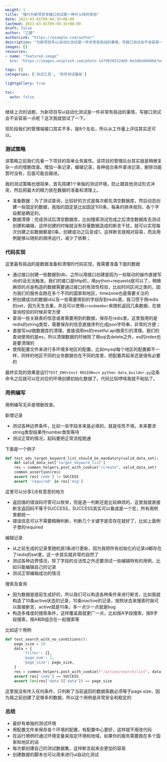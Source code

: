 ```yaml
---
weight: 1
title: "强行为新项目写接口测试是一种什么样的体验"
date: 2023-03-01T09:04:35+08:00
lastmod: 2023-03-01T09:04:35+08:00
draft: false
author: "乙醇"
authorLink: "https://example.com/author"
description: "为新项目写ui自动化测试是一件非常有挑战的事情，写接口测试会不会容易一点呢？"
images: []
resources:
- name: "featured-image"
  src: "https://images.unsplash.com/photo-1479920252409-6e3d8e8d4866?w=300"

tags: []
categories: ['测试工具', '软件测试基础']

lightgallery: true

toc:
  auto: false
---
```


继续上次的话题，为新项目写ui自动化测试是一件非常有挑战的事情，写接口测试会不会容易一点呢？这次我就尝试了一下。

现阶段我们的管理端接口其实不多，就8个左右，所以从工作量上评估其实还可以。

### 测试策略

讲策略之前我们先看一下项目的简单业务属性。该项目的管理后台其实就是稍微复杂一点的增删改查。增加一条记录，编辑记录，各种组合条件查询记录，删除功能暂时没有，后面可能会跟进。

我的测试策略也很简单，首先搭建1个单独的测试环境，防止跟其他测试形式冲突，然后把最大的精力放在数据的准备和清理上。

- 准备数据：为了测试查询，比较好的方式是每次都先清空数据库，然后动态创建一些固定的数据，我指的固定是比如固定100条，每条的排序规则，各个字段都是确定的。
- 数据清理：完成测试后清空数据库，比如搜索测试完成之后清空数据库去测试创建和编辑，这样创建的时候就没有存量数据造成的断言干扰，就可以实现每次创建之前数据都是0条，创建成功之后变成1，这样断言就相对容易，而且用例能够以随机的顺序运行，减少了依赖；

### 代码实现

这里最有挑战的是数据准备和清理的代码实现，我需要准备下面的数据

- 通过接口创建一些数据到db，之所以用接口创建是因为一些联动的操作直接写db的话无法触发。我们的接口是http的，用python+requests就可以了，稍微麻烦的点是构造的数据需要通过接口的有效性校验，比如时间区间之类的，因为我们的服务会跑在多个不同的国家和地区，timezone也是需要关注的
- 把创建成功的数据id以及一些需要用到的字段存到redis里。我习惯于用redis的set，因为天生去重，并且可以使用`srandmember`来随机返回几条数据，在做查询校验的时候非常方便
- 查询一些关联表的信息或者需要用到的数据，保存在redis里。这里我用的是redis的string类型，需要保存的信息直接序列化成json字符串，非常的方便；
- 直接写sql做数据库的清理，直接调用es的resetful api做索引的清理。我们的查询使用的是es，所以清理数据的时候除了用sql去delete之外，es的index也是要清理的
- 使用配置文件来进行多环境多地区的配置，比如mysql每个地区的配置都不一样，同样的地区不同的业务数据也在不同的库里，把配置弄起来还是很有必要的

最终实现的效果是运行`TEST_ENV=test REGION=cn python data_builder.py`这条命令之后就可以在对应的环境创建初始化数据了。代码比较啰嗦我就不粘贴了。

### 用例编写

用例编写无非是增删改查。

新增记录

- 测试各种边界条件，比如一些字段本来是必填的，就是任性不填。本来要求string类型结果传number类型等待
- 测试正常的情况，起码要把正常流程跑通

下面是一个例子

```python
def test_ads_target_keyword_list_should_be_mandatory(valid_data_set):
	del valid_data_set['target_keyword_list']
	res = common_helpers.post_with_cookie("/create", valid_data_set)
	common_assertion(res)
	assert res['code'] != SUCCESS
	assert 'required' in res['msg']
```

这里可以分享2点有意思的地方

- 返回值的错误码尽管可以枚举，但是逐一判断还是比较麻烦的，这里我就直接断言返回码不等于SUCCESS，SUCCESS其实可以看成是一个宏，所有用例里都统一
- 错误信息可以不需要精确判断，判断几个关键字是否存在就好了，比如上面例子里的required

编辑记录

- 从之前生成的记录里随机挑1条进行更新，因为我把所有初始化的记录id都存在了redis的set里，这一步其实就非常的自然了
- 测试各种边界情况，除了字段的合法性之外还要测试一些编辑特有的用例，比如只能编辑自己的记录
- 测试正常编辑成功的情况

搜索及查询

- 因为数据是提前生成好的，所以我们可以构造各种条件来进行断言，比如我就构造了10条active状态的记录，10条inactive的记录，按照状态来搜索时我可以直接断言，active就是10条，多一点少一点就是bug
- 构造多维度的搜索条件，这样覆盖面就更广一点，比如按A字段搜索，按B字段搜索，按A和B组合在一起搜索等

比如这个用例

```python
def test_search_with_no_conditions():
	page_size = 20
	data = {
		'filter': {},
		'page_num': 1,
		'page_size': page_size,
	}
	res = common_helpers.post_with_cookie(f"/action/search/list", data)
	assert res['code'] == SUCCESS
	assert len(res['data']['data']) == page_size
```

这里我没有传入任何条件，只判断了当前返回的数据条数必须等于page size，因为我之前创建了足够多的数据，所以这个用例是非常安全和稳定的

### 总结

- 最好有单独的测试环境
- 用配置文件来保存各个环境的配置，有配置中心更好，这样就不用改代码
- 在运行用例时通过环境变量来指定环境和地域，如果你的服务需要跑在多个国家和地区的话
- 每次都创建自己的测试数据集，这样断言起来会更加的容易
- 创建数据的脚本也可以用来进行ui自动化测试